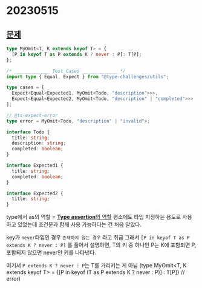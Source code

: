 # 20230515

## [문제](https://www.typescriptlang.org/play?#code/PQKgUABBDMELQQPIFsCWAXS8491gRgJ4QCCAdugBYD2ZxAYgK4QAUAAgIYUBmjAlBADEyAKYATVI2RDGZVLSH5GqADbo4qMmCyDdEAIqMRAZ3TytWAJLIADipGiKEKiIhLV6zRAAGKDAB4AFQAaCABpAD5vCABzETIRACdUAGMIAHcMGkZ0CEZjTRiIDAA6bSgAYVpTRMYU9GMIDmdCG1ciCBtUgGtCppUVTsTqNsSzEwhuYelvQOiuMWdKeIhEh2oANz7vMO9yiHpqRIgRAA8OW3t97xuGrE10JO4OFNdA6jFqCABvLCgzdD2ABcEBqhT+EDEJhSyRsZloILBZBiEJS1EuIkeYhB+Go1HsXCwAF99uhWm8PtQAAprLYidIQAC8EAAsoQ-OggpTQgByKHGGGoOHmHkQAA+EB5APsPIi+zRZFMzkpIPenxpIjpDOZvygUDRGKxIOeKmMImCxKwNz2WAiEAAaqh6RAFABxDAACUY+BBlHQ6BsxiBwGADRSlBKACtjCUjjFgNAwCBgNpQBAAPqZrPZrMQACa1EYxyqUIgHqSrhzVczEGT2jJbVZ7LQnJC4TtzK4hFTIAz1ZzEECJlyFQ4Zsa-YHddQtiOuQbrm+EAAogBHRgcFShZenNr1CBEybTSVsBdwcOb+zIkzAHKqYw8+vkiApMcTZkAbSwO73nLXG5UfwfxEepxAARlCNkOS5T5eX5QVhVoWUIgiC0oGA+ogPXTcgN3ECsQAJkg5sAjVag4OhWF4TIUUJR5A07ExcRkNQsAAF1U2ACBT2MOAzl-PjEmGRIwAXE4hKOJkm2gsiKIFKiRXFSVNA2TdUDEWVtAeJ4XgpT4fiwaURERdBkmRLB4IUhFQVM8F9XRRijTcPECS0EkwG0xJnleFc8NAsQwIM-4MGBGyzJRezDXEHEXJEQl3M87zXAwwigucELjLC8F3LTSdswOIsXGOABlR5Az7PL01rFNQFtCBisoDg1ggQhC2OYx8TvapfX9QNg1DAUI2jWNEnjaBgC4Yx0iSOrHWdDqVC6xUeoDIMQzDIaYzjBNgAWpbjDqlkjlcCpGoGeI4iDCA-VW-qNqjLbRqTFMgA)

```ts
type MyOmit<T, K extends keyof T> = {
  [P in keyof T as P extends K ? never : P]: T[P];
};

/* _____________ Test Cases _____________ */
import type { Equal, Expect } from "@type-challenges/utils";

type cases = [
  Expect<Equal<Expected1, MyOmit<Todo, "description">>>,
  Expect<Equal<Expected2, MyOmit<Todo, "description" | "completed">>>
];

// @ts-expect-error
type error = MyOmit<Todo, "description" | "invalid">;

interface Todo {
  title: string;
  description: string;
  completed: boolean;
}

interface Expected1 {
  title: string;
  completed: boolean;
}

interface Expected2 {
  title: string;
}
```

type에서 as의 역할 = [**Type assertion**의 역할](https://www.typescriptlang.org/docs/handbook/2/everyday-types.html#type-assertions)
평소에도 타입 지정하는 용도로 사용하고 있었는데 조건문과 함께 사용 가능하다는 건 처음 알았다.

key가 `never`타입인 경우 `존재하지 않는 경우` 라고 취급
그래서 `[P in keyof T as P extends K ? never : P]` 를 풀어서 설명하면,
T의 키 중 하나인 P는 K에 포함되면 P, 포함되지 않으면 never인 키를 나타낸다.

여기서 `P extends K ? never : P`는 T를 가리키는 게 아님
(type MyOmit<T, K extends keyof T> = {[P in keyof (T as P extends K ? never : P)] : T[P]} // error)
